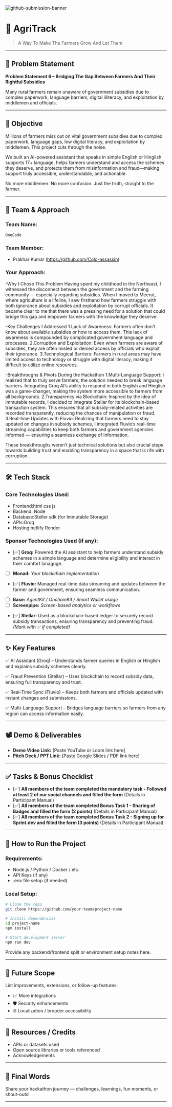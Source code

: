 ![github-submission-banner](https://github.com/user-attachments/assets/a1493b84-e4e2-456e-a791-ce35ee2bcf2f)

# 🚀 AgriTrack

> A Way To Make The Farmers Grow And Let Them 

---

## 📌 Problem Statement

**Problem Statement 6 – Bridging The Gap Between Farmers And Their Rightful Subsidies**

Many rural farmers remain unaware of government subsidies due to complex paperwork, language barriers, digital illiteracy, and exploitation by middlemen and officials.

---

## 🎯 Objective

Millions of farmers miss out on vital government subsidies due to complex paperwork, language gaps, low digital literacy, and exploitation by middlemen. This project cuts through the noise.

We built an AI-powered assistant that speaks in simple English or Hinglish supports 17+ language, helps farmers understand and access the schemes they deserve, and protects them from misinformation and fraud—making support truly accessible, understandable, and actionable.

No more middlemen. No more confusion. Just the truth, straight to the farmer.

---

## 🧠 Team & Approach

### Team Name:  
`OneCode`

### Team Member:  
- Prakhar Kumar (https://github.com/Cold-assassin)

### Your Approach: 
-Why I Chose This Problem
Having spent my childhood in the Northeast, I witnessed the disconnect between the government and the farming community — especially regarding subsidies. When I moved to Meerut, where agriculture is a lifeline, I saw firsthand how farmers struggle with both ignorance about subsidies and exploitation by corrupt officials. It became clear to me that there was a pressing need for a solution that could bridge this gap and empower farmers with the knowledge they deserve.

-Key Challenges I Addressed
1.Lack of Awareness: Farmers often don't know about available subsidies or how to access them. This lack of awareness is compounded by complicated government language and processes.
2.Corruption and Exploitation: Even when farmers are aware of subsidies, they are often misled or denied access by officials who exploit their ignorance.
3.Technological Barriers: Farmers in rural areas may have limited access to technology or struggle with digital literacy, making it difficult to utilize online resources.

-Breakthroughs & Pivots During the Hackathon
1.Multi-Language Support: I realized that to truly serve farmers, the solution needed to break language barriers. Integrating Groq AI’s ability to respond in both English and Hinglish was a game-changer, making the system more accessible to farmers from all backgrounds.
2.Transparency via Blockchain: Inspired by the idea of immutable records, I decided to integrate Stellar for its blockchain-based transaction system. This ensures that all subsidy-related activities are recorded transparently, reducing the chances of manipulation or fraud.
3.Real-time Updates with Fluvio: Realizing that farmers need to stay updated on changes in subsidy schemes, I integrated Fluvio’s real-time streaming capabilities to keep both farmers and government agencies informed — ensuring a seamless exchange of information.

These breakthroughs weren’t just technical solutions but also crucial steps towards building trust and enabling transparency in a space that is rife with corruption.

---

## 🛠️ Tech Stack

### Core Technologies Used:
- Frontend:html css js
- Backend: Node
- Database:Steller sdk (for Immutable Storage)
- APIs:Groq 
- Hosting:netlify Render

### Sponsor Technologies Used (if any):
- [✅] **Groq:** Powered the AI assistant to help farmers understand subsidy schemes in a simple language and determine eligibility and interact in thier comfort lanaguge.
- [ ] **Monad:** _Your blockchain implementation_  
- [✅] **Fluvio:** Managed real-time data streaming and updates between the farmer and government, ensuring seamless communication.  
- [ ] **Base:** _AgentKit / OnchainKit / Smart Wallet usage_  
- [ ] **Screenpipe:** _Screen-based analytics or workflows_  
- [✅] **Stellar:** Used as a blockchain-based ledger to securely record subsidy transactions, ensuring transparency and preventing fraud.
*(Mark with ✅ if completed)*
---

## ✨ Key Features

✅ AI Assistant (Groq) – Understands farmer queries in English or Hinglish and explains subsidy schemes clearly.

✅ Fraud Prevention (Stellar) – Uses blockchain to record subsidy data, ensuring full transparency and trust.

✅ Real-Time Sync (Fluvio) – Keeps both farmers and officials updated with instant changes and submissions.

✅ Multi-Language Support – Bridges language barriers so farmers from any region can access information easily.


---

## 📽️ Demo & Deliverables

- **Demo Video Link:** [Paste YouTube or Loom link here]  
- **Pitch Deck / PPT Link:** [Paste Google Slides / PDF link here]  

---

## ✅ Tasks & Bonus Checklist

- [✅] **All members of the team completed the mandatory task - Followed at least 2 of our social channels and filled the form** (Details in Participant Manual)  
- [✅] **All members of the team completed Bonus Task 1 - Sharing of Badges and filled the form (2 points)**  (Details in Participant Manual)
- [✅] **All members of the team completed Bonus Task 2 - Signing up for Sprint.dev and filled the form (3 points)**  (Details in Participant Manual)



---

## 🧪 How to Run the Project

### Requirements:
- Node.js / Python / Docker / etc.
- API Keys (if any)
- .env file setup (if needed)

### Local Setup:
```bash
# Clone the repo
git clone https://github.com/your-team/project-name

# Install dependencies
cd project-name
npm install

# Start development server
npm run dev
```

Provide any backend/frontend split or environment setup notes here.

---

## 🧬 Future Scope

List improvements, extensions, or follow-up features:

- 📈 More integrations  
- 🛡️ Security enhancements  
- 🌐 Localization / broader accessibility  

---

## 📎 Resources / Credits

- APIs or datasets used  
- Open source libraries or tools referenced  
- Acknowledgements  

---

## 🏁 Final Words

Share your hackathon journey — challenges, learnings, fun moments, or shout-outs!

---

